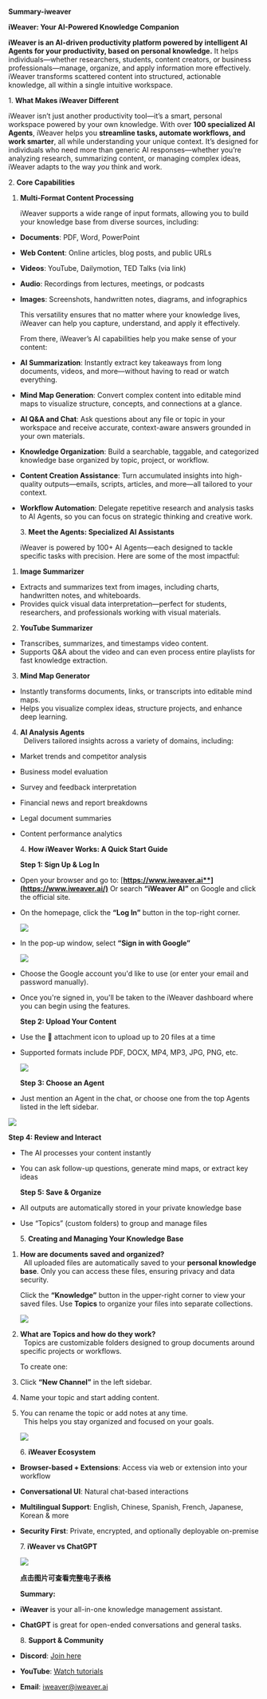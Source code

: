 ﻿
**Summary-iweaver**

<a name="heading_0"></a>**iWeaver: Your AI-Powered Knowledge Companion**

**iWeaver is an AI-driven productivity platform powered by intelligent AI Agents for your productivity, based on personal knowledge.** It helps individuals—whether researchers, students, content creators, or business professionals—manage, organize, and apply information more effectively. iWeaver transforms scattered content into structured, actionable knowledge, all within a single intuitive workspace.

<a name="heading_1"></a>1. **What Makes iWeaver Different**

iWeaver isn’t just another productivity tool—it’s a smart, personal workspace powered by your own knowledge. With over **100 specialized AI Agents**, iWeaver helps you **streamline tasks, automate workflows, and work smarter**, all while understanding your unique context. It’s designed for individuals who need more than generic AI responses—whether you’re analyzing research, summarizing content, or managing complex ideas, iWeaver adapts to the way *you* think and work.

<a name="heading_2"></a>2. **Core Capabilities**

1. **Multi-Format Content Processing**

   iWeaver supports a wide range of input formats, allowing you to build your knowledge base from diverse sources, including:

- **Documents**: PDF, Word, PowerPoint
- **Web Content**: Online articles, blog posts, and public URLs
- **Videos**: YouTube, Dailymotion, TED Talks (via link)
- **Audio**: Recordings from lectures, meetings, or podcasts
- **Images**: Screenshots, handwritten notes, diagrams, and infographics

  This versatility ensures that no matter where your knowledge lives, iWeaver can help you capture, understand, and apply it effectively.

  From there, iWeaver’s AI capabilities help you make sense of your content:

- **AI Summarization**: Instantly extract key takeaways from long documents, videos, and more—without having to read or watch everything.
- **Mind Map Generation**: Convert complex content into editable mind maps to visualize structure, concepts, and connections at a glance.
- **AI Q&A and Chat**: Ask questions about any file or topic in your workspace and receive accurate, context-aware answers grounded in your own materials.
- **Knowledge Organization**: Build a searchable, taggable, and categorized knowledge base organized by topic, project, or workflow.
- **Content Creation Assistance**: Turn accumulated insights into high-quality outputs—emails, scripts, articles, and more—all tailored to your context.
- **Workflow Automation**: Delegate repetitive research and analysis tasks to AI Agents, so you can focus on strategic thinking and creative work.

  <a name="heading_3"></a>3. **Meet the Agents: Specialized AI Assistants**

  iWeaver is powered by 100+ AI Agents—each designed to tackle specific tasks with precision. Here are some of the most impactful:

1. **Image Summarizer**
- Extracts and summarizes text from images, including charts, handwritten notes, and whiteboards.
- Provides quick visual data interpretation—perfect for students, researchers, and professionals working with visual materials.
2. **YouTube Summarizer**
- Transcribes, summarizes, and timestamps video content.
- Supports Q&A about the video and can even process entire playlists for fast knowledge extraction.
3. **Mind Map Generator**
- Instantly transforms documents, links, or transcripts into editable mind maps.
- Helps you visualize complex ideas, structure projects, and enhance deep learning.
4. **AI Analysis Agents**\
   ` `Delivers tailored insights across a variety of domains, including:
- Market trends and competitor analysis
- Business model evaluation
- Survey and feedback interpretation
- Financial news and report breakdowns
- Legal document summaries
- Content performance analytics

  <a name="heading_4"></a>4. **How iWeaver Works: A Quick Start Guide**

  <a name="heading_5"></a>**Step 1: Sign Up & Log In**

- Open your browser and go to: [**https://www.iweaver.ai**](https://www.iweaver.ai/)** Or search **“iWeaver AI”** on Google and click the official site.
- On the homepage, click the **“Log In”** button in the top-right corner.

  ![](Aspose.Words.dfbcf164-2132-4502-b936-5a11e4fd3e91.001.png)

- In the pop-up window, select **“Sign in with Google”**

  ![](Aspose.Words.dfbcf164-2132-4502-b936-5a11e4fd3e91.002.png)

- Choose the Google account you'd like to use (or enter your email and password manually).
- Once you're signed in, you'll be taken to the iWeaver dashboard where you can begin using the features.

  <a name="heading_6"></a>**Step 2: Upload Your Content**

- Use the 📎 attachment icon to upload up to 20 files at a time
- Supported formats include PDF, DOCX, MP4, MP3, JPG, PNG, etc.

  ![](Aspose.Words.dfbcf164-2132-4502-b936-5a11e4fd3e91.003.png)

  <a name="heading_7"></a>**Step 3: Choose an Agent**

- Just mention an Agent in the chat, or choose one from the top Agents listed in the left sidebar.

![](Aspose.Words.dfbcf164-2132-4502-b936-5a11e4fd3e91.004.png)

<a name="heading_8"></a>**Step 4: Review and Interact**

- The AI processes your content instantly
- You can ask follow-up questions, generate mind maps, or extract key ideas

  <a name="heading_9"></a>**Step 5: Save & Organize**

- All outputs are automatically stored in your private knowledge base
- Use “Topics” (custom folders) to group and manage files

  <a name="heading_10"></a>5. **Creating and Managing Your Knowledge Base**

1. **How are documents saved and organized?**\
   ` `All uploaded files are automatically saved to your **personal knowledge base**. Only you can access these files, ensuring privacy and data security.

   Click the **“Knowledge”** button in the upper-right corner to view your saved files. Use **Topics** to organize your files into separate collections.

   ![](Aspose.Words.dfbcf164-2132-4502-b936-5a11e4fd3e91.005.png)

2. **What are Topics and how do they work?**\
   ` `Topics are customizable folders designed to group documents around specific projects or workflows.

   To create one:

1. Click **“New Channel”** in the left sidebar.
2. Name your topic and start adding content.
3. You can rename the topic or add notes at any time.\
   ` `This helps you stay organized and focused on your goals.

   ![](Aspose.Words.dfbcf164-2132-4502-b936-5a11e4fd3e91.006.png)

   <a name="heading_11"></a>6. **iWeaver Ecosystem**

- **Browser-based + Extensions**: Access via web or extension into your workflow
- **Conversational UI**: Natural chat-based interactions
- **Multilingual Support**: English, Chinese, Spanish, French, Japanese, Korean & more
- **Security First**: Private, encrypted, and optionally deployable on-premise

  <a name="heading_12"></a>7. **iWeaver vs ChatGPT** 

  ![](Aspose.Words.dfbcf164-2132-4502-b936-5a11e4fd3e91.007.jpeg)

  **点击图片可查看完整电子表格**

  **Summary:**

- **iWeaver** is your all-in-one knowledge management assistant.
- **ChatGPT** is great for open-ended conversations and general tasks.

  <a name="heading_13"></a>8. **Support & Community**

- **Discord**: [Join here](https://discord.com/invite/y3Y4Zc6NNQ)
- **YouTube**: [Watch tutorials](https://www.youtube.com/@iWeaverAI)
- **Email**: <iweaver@iweaver.ai>

